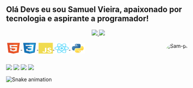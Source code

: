## Olá Devs eu sou Samuel Vieira, apaixonado por tecnologia e aspirante a programador! 
<div align="center">
  <a href="https://github.com/eusamuelvieira">
  <img height="180em" src="https://github-readme-stats.vercel.app/api?username=eusamuelvieira&show_icons=true&theme=dracula&include_all_commits=true&count_private=true"/>
  <img height="180em" src="https://github-readme-stats.vercel.app/api/top-langs/?username=eusamuelvieira&layout=compact&langs_count=7&theme=dracula"/>
</div>
  
<div style="display: inline_block"><br>
  <img align="center" alt="Sam-HTML" height="30" width="40" src="https://raw.githubusercontent.com/devicons/devicon/master/icons/html5/html5-original.svg">
  <img align="center" alt="Sam-CSS" height="30" width="40" src="https://raw.githubusercontent.com/devicons/devicon/master/icons/css3/css3-original.svg">
  <img align="center" alt="Sam-Js" height="30" width="40" src="https://raw.githubusercontent.com/devicons/devicon/master/icons/javascript/javascript-plain.svg">
  <img align="center" alt="Sam-React" height="30" width="40" src="https://raw.githubusercontent.com/devicons/devicon/master/icons/react/react-original.svg">
  <img align="center" alt="Sam-Python" height="30" width="40" src="https://raw.githubusercontent.com/devicons/devicon/master/icons/python/python-original.svg">
  <img align="right" alt="Sam-pic" height="150" style="border-radius:50px;" 
       src="https://cdn.discordapp.com/attachments/937167120905666611/937760147265183865/IMG_2286.png">
</div>
  
  ##
 
<div> 
  <a href="https://www.youtube.com/channel/UCnoAhXP-0H_rV4OtzD0q_Zw" target="_blank"><img src="https://img.shields.io/badge/YouTube-FF0000?style=for-the-badge&logo=youtube&logoColor=white" target="_blank"></a>
  <a href="https://instagram.com/eu_samuelvieira" target="_blank"><img src="https://img.shields.io/badge/-Instagram-%23E4405F?style=for-the-badge&logo=instagram&logoColor=white" target="_blank"></a>
  <a href = "mailto:eusamuelvieiraa@gmail.com"><img src="https://img.shields.io/badge/-Gmail-%23333?style=for-the-badge&logo=gmail&logoColor=white" target="_blank"></a>
  <a href="https://www.linkedin.com/in/eusamuelvieira/" target="_blank"><img src="https://img.shields.io/badge/-LinkedIn-%230077B5?style=for-the-badge&logo=linkedin&logoColor=white" target="_blank"></a> 
 
![Snake animation](https://github.com/eusamuelvieira/eusamuelvieira/blob/output/github-contribution-grid-snake.svg)
  
</div>

